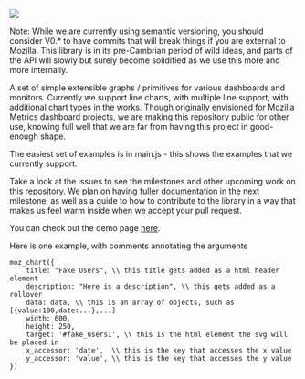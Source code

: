 <a href="mozilla.github.io/metrics-graphics/"><img src="http://metrics.mozilla.com/metrics-graphics/images/logo.png?20140523" hspace="0" vspace="0"></a>

Note: While we are currently using semantic versioning, you should consider V0.* to have commits that will break things if you are external to Mozilla. This library is in its pre-Cambrian period of wild ideas, and parts of the API will slowly but surely become solidified as we use this more and more internally.

A set of simple extensible graphs / primitives for various dashboards and monitors. Currently we support line charts, with multiple line support, with additional chart types in the works. Though originally envisioned for Mozilla Metrics dashboard projects, we are making this repository public for other use, knowing full well that we are far from having this project in good-enough shape.

The easiest set of examples is in main.js - this shows the examples that we currently support.

Take a look at the issues to see the milestones and other upcoming work on this repository. We plan on having fuller documentation in the next milestone, as well as a guide to how to contribute to the library in a way that makes us feel warm inside when we accept your pull request.

You can check out the demo page [here](https://metrics.mozilla.com/metrics-graphics/).

Here is one example, with comments annotating the arguments

```
moz_chart({
    title: "Fake Users", \\ this title gets added as a html header element
    description: "Here is a description", \\ this gets added as a rollover
    data: data, \\ this is an array of objects, such as [{value:100,date:...},...]
    width: 600,
    height: 250,
    target: '#fake_users1', \\ this is the html element the svg will be placed in
    x_accessor: 'date',  \\ this is the key that accesses the x value
    y_accessor: 'value', \\ this is the key that accesses the y value
})
```
